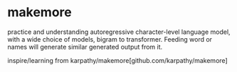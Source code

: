 # makemore
practice and understanding autoregressive character-level language model, with a wide choice of models, bigram to transformer.
Feeding word or names will generate similar generated output from it.

inspire/learning from karpathy/makemore[github.com/karpathy/makemore]
